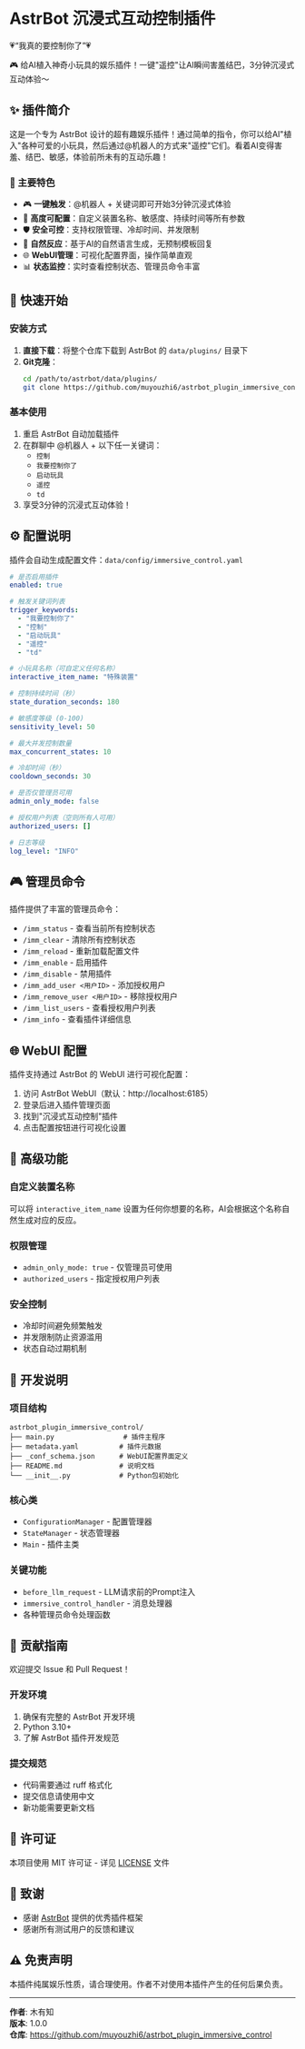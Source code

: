 # AstrBot 沉浸式互动控制插件

💗“我真的要控制你了”💗

🎮 给AI植入神奇小玩具的娱乐插件！一键"遥控"让AI瞬间害羞结巴，3分钟沉浸式互动体验～

## ✨ 插件简介

这是一个专为 AstrBot 设计的超有趣娱乐插件！通过简单的指令，你可以给AI"植入"各种可爱的小玩具，然后通过@机器人的方式来"遥控"它们。看着AI变得害羞、结巴、敏感，体验前所未有的互动乐趣！

### 🎯 主要特色

- 🎮 **一键触发**：@机器人 + 关键词即可开始3分钟沉浸式体验
- 🔧 **高度可配置**：自定义装置名称、敏感度、持续时间等所有参数
- 🛡️ **安全可控**：支持权限管理、冷却时间、并发限制
- 🎨 **自然反应**：基于AI的自然语言生成，无预制模板回复
- 🌐 **WebUI管理**：可视化配置界面，操作简单直观
- 📊 **状态监控**：实时查看控制状态、管理员命令丰富

## 🚀 快速开始

### 安装方式

1. **直接下载**：将整个仓库下载到 AstrBot 的 `data/plugins/` 目录下
2. **Git克隆**：
   ```bash
   cd /path/to/astrbot/data/plugins/
   git clone https://github.com/muyouzhi6/astrbot_plugin_immersive_control.git
   ```

### 基本使用

1. 重启 AstrBot 自动加载插件
2. 在群聊中 @机器人 + 以下任一关键词：
   - `控制`
   - `我要控制你了`
   - `启动玩具`
   - `遥控`
   - `td`
3. 享受3分钟的沉浸式互动体验！

## ⚙️ 配置说明

插件会自动生成配置文件：`data/config/immersive_control.yaml`

```yaml
# 是否启用插件
enabled: true

# 触发关键词列表
trigger_keywords:
  - "我要控制你了"
  - "控制"
  - "启动玩具"
  - "遥控"
  - "td"

# 小玩具名称（可自定义任何名称）
interactive_item_name: "特殊装置"

# 控制持续时间（秒）
state_duration_seconds: 180

# 敏感度等级 (0-100)
sensitivity_level: 50

# 最大并发控制数量
max_concurrent_states: 10

# 冷却时间（秒）
cooldown_seconds: 30

# 是否仅管理员可用
admin_only_mode: false

# 授权用户列表（空则所有人可用）
authorized_users: []

# 日志等级
log_level: "INFO"
```

## 🎮 管理员命令

插件提供了丰富的管理员命令：

- `/imm_status` - 查看当前所有控制状态
- `/imm_clear` - 清除所有控制状态
- `/imm_reload` - 重新加载配置文件
- `/imm_enable` - 启用插件
- `/imm_disable` - 禁用插件
- `/imm_add_user <用户ID>` - 添加授权用户
- `/imm_remove_user <用户ID>` - 移除授权用户
- `/imm_list_users` - 查看授权用户列表
- `/imm_info` - 查看插件详细信息

## 🌐 WebUI 配置

插件支持通过 AstrBot 的 WebUI 进行可视化配置：

1. 访问 AstrBot WebUI（默认：http://localhost:6185）
2. 登录后进入插件管理页面
3. 找到"沉浸式互动控制"插件
4. 点击配置按钮进行可视化设置

## 🔧 高级功能

### 自定义装置名称

可以将 `interactive_item_name` 设置为任何你想要的名称，AI会根据这个名称自然生成对应的反应。

### 权限管理

- `admin_only_mode: true` - 仅管理员可使用
- `authorized_users` - 指定授权用户列表

### 安全控制

- 冷却时间避免频繁触发
- 并发限制防止资源滥用
- 状态自动过期机制

## 📝 开发说明

### 项目结构

```
astrbot_plugin_immersive_control/
├── main.py                 # 插件主程序
├── metadata.yaml          # 插件元数据
├── _conf_schema.json      # WebUI配置界面定义
├── README.md              # 说明文档
└── __init__.py            # Python包初始化
```

### 核心类

- `ConfigurationManager` - 配置管理器
- `StateManager` - 状态管理器  
- `Main` - 插件主类

### 关键功能

- `before_llm_request` - LLM请求前的Prompt注入
- `immersive_control_handler` - 消息处理器
- 各种管理员命令处理函数

## 🤝 贡献指南

欢迎提交 Issue 和 Pull Request！

### 开发环境

1. 确保有完整的 AstrBot 开发环境
2. Python 3.10+
3. 了解 AstrBot 插件开发规范

### 提交规范

- 代码需要通过 ruff 格式化
- 提交信息请使用中文
- 新功能需要更新文档

## 📄 许可证

本项目使用 MIT 许可证 - 详见 [LICENSE](LICENSE) 文件

## 🙏 致谢

- 感谢 [AstrBot](https://github.com/AstrBotDevs/AstrBot) 提供的优秀插件框架
- 感谢所有测试用户的反馈和建议

## ⚠️ 免责声明

本插件纯属娱乐性质，请合理使用。作者不对使用本插件产生的任何后果负责。

---

**作者**: 木有知  
**版本**: 1.0.0  
**仓库**: https://github.com/muyouzhi6/astrbot_plugin_immersive_control
